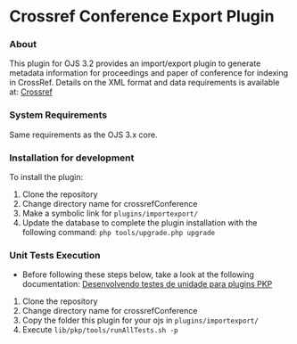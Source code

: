 # Crossref Conference Export Plugin

### About
This plugin for OJS 3.2 provides an import/export plugin to generate metadata information for proceedings and paper of conference for indexing in CrossRef. Details on the XML format and data requirements is available at: [Crossref](http://www.crossref.org/schema)

### System Requirements

Same requirements as the OJS 3.x core.

### Installation  for development

To install the plugin:
1. Clone the repository
2. Change directory name for crossrefConference
3. Make a symbolic link for `plugins/importexport/`
4. Update the database to complete the plugin installation with the following command: `php tools/upgrade.php upgrade`

### Unit Tests Execution
- Before following these steps below, take a look at the following documentation: [Desenvolvendo testes de unidade para plugins PKP
](https://gitlab.lepidus.com.br/documentacao-e-tarefas/desenvolvimento_e_infra/-/wikis/Desenvolvendo-testes-de-unidade-para-plugins-PKP)

1. Clone the repository
2. Change directory name for crossrefConference
3. Copy the folder this plugin for your ojs in `plugins/importexport/`
4. Execute `lib/pkp/tools/runAllTests.sh -p`
